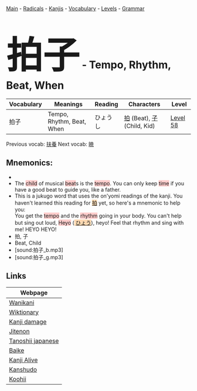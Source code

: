 <style> bigfont {font-size: 100px}</style>
[Main](../README.md) -
[Radicals](../radicals.md) -
[Kanjis](../kanjis.md) -
[Vocabulary](../vocabulary.md) -
[Levels](../levels.md) -
[Grammar](../grammar.md)
# <bigfont> 拍子</bigfont> - Tempo, Rhythm, Beat, When 

| Vocabulary | Meanings | Reading | Characters | Level |
| --- | --- | --- | --- | --- |
| 拍子 | Tempo, Rhythm, Beat, When | ひょうし |  [拍](../kanjis/拍.md) (Beat), [子](../kanjis/子.md) (Child, Kid) | [Level 58](../levels/wk_level58.md) |

Previous vocab: [扶養](扶養.md) Next vocab: [暁](暁.md) 

## Mnemonics:

* 
* The <span style="background-color:#ffcccb"> child</span> of musical <span style="background-color:#ffcccb"> beat</span>s is the <span style="background-color:#ffcccb"> tempo</span>. You can only keep <span style="background-color:#ffcccb"> time</span> if you have a good beat to guide you, like a father.
* This is a jukugo word that uses the on'yomi readings of the kanji. You haven't learned this reading for <span style="background-color:#fed8b1"> [拍](https://jisho.org/search/拍)</span> yet, so here's a mnemonic to help you:<br />You get the <span style="background-color:#ffcccb"> tempo</span> and the <span style="background-color:#ffcccb"> rhythm</span> going in your body. You can't help but sing out loud, <span style="background-color:#ffcccb"> Heyo</span> (<span style="background-color:#fed8b1"> [ひょう](https://jisho.org/search/ひょう)</span>), heyo! Feel that rhythm and sing with me! HEYO HEYO!
* 拍, 子
* Beat, Child
* [sound:拍子_b.mp3]
* [sound:拍子_g.mp3]


## Links 

| Webpage |
| --- |
| [Wanikani          ](https://www.wanikani.com/kanji/拍子) |
| [Wiktionary        ](https://en.wiktionary.org/wiki/拍子) |
| [Kanji damage      ](http://www.kanjidamage.com/kanji/search?utf8=✓&q=拍子) |
| [Jitenon           ](https://jitenon.com/kanji/拍子) |
| [Tanoshii japanese ](https://www.tanoshiijapanese.com/dictionary/kanji.cfm?k=拍子) |
| [Baike             ](https://baike.baidu.com/item/拍子) |
| [Kanji Alive       ](https://app.kanjialive.com/拍子) |
| [Kanshudo          ](https://www.kanshudo.com/searchmn?q=拍子) |
| [Koohii            ](https://kanji.koohii.com/study/kanji/拍子) |
